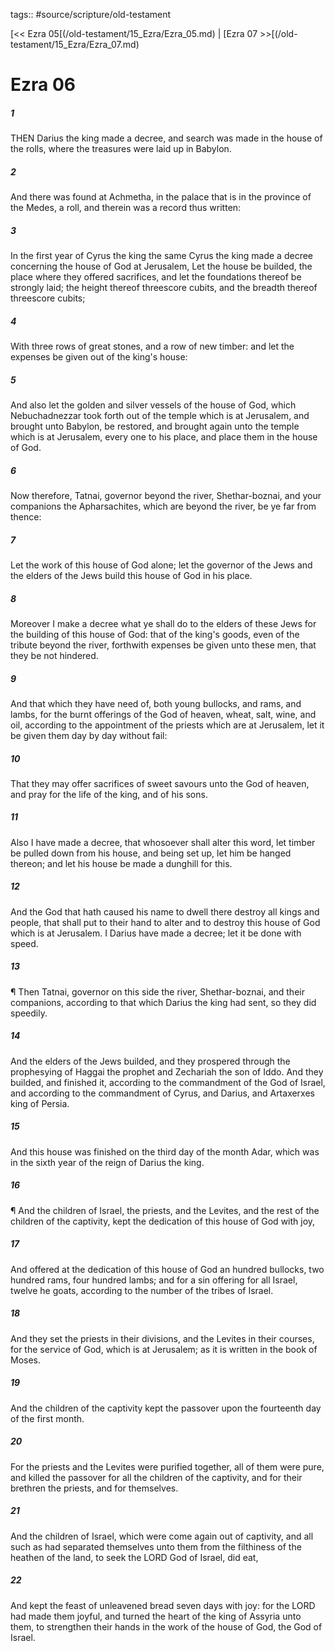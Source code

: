 tags:: #source/scripture/old-testament

[<< Ezra 05[(/old-testament/15_Ezra/Ezra_05.md) | [Ezra 07 >>[(/old-testament/15_Ezra/Ezra_07.md)

# Ezra 06

##### 1

THEN Darius the king made a decree, and search was made in the house of the rolls, where the treasures were laid up in Babylon.

##### 2

And there was found at Achmetha, in the palace that is in the province of the Medes, a roll, and therein was a record thus written:

##### 3

In the first year of Cyrus the king the same Cyrus the king made a decree concerning the house of God at Jerusalem, Let the house be builded, the place where they offered sacrifices, and let the foundations thereof be strongly laid; the height thereof threescore cubits, and the breadth thereof threescore cubits;

##### 4

With three rows of great stones, and a row of new timber: and let the expenses be given out of the king's house:

##### 5

And also let the golden and silver vessels of the house of God, which Nebuchadnezzar took forth out of the temple which is at Jerusalem, and brought unto Babylon, be restored, and brought again unto the temple which is at Jerusalem, every one to his place, and place them in the house of God.

##### 6

Now therefore, Tatnai, governor beyond the river, Shethar-boznai, and your companions the Apharsachites, which are beyond the river, be ye far from thence:

##### 7

Let the work of this house of God alone; let the governor of the Jews and the elders of the Jews build this house of God in his place.

##### 8

Moreover I make a decree what ye shall do to the elders of these Jews for the building of this house of God: that of the king's goods, even of the tribute beyond the river, forthwith expenses be given unto these men, that they be not hindered.

##### 9

And that which they have need of, both young bullocks, and rams, and lambs, for the burnt offerings of the God of heaven, wheat, salt, wine, and oil, according to the appointment of the priests which are at Jerusalem, let it be given them day by day without fail:

##### 10

That they may offer sacrifices of sweet savours unto the God of heaven, and pray for the life of the king, and of his sons.

##### 11

Also I have made a decree, that whosoever shall alter this word, let timber be pulled down from his house, and being set up, let him be hanged thereon; and let his house be made a dunghill for this.

##### 12

And the God that hath caused his name to dwell there destroy all kings and people, that shall put to their hand to alter and to destroy this house of God which is at Jerusalem. I Darius have made a decree; let it be done with speed.

##### 13

¶ Then Tatnai, governor on this side the river, Shethar-boznai, and their companions, according to that which Darius the king had sent, so they did speedily.

##### 14

And the elders of the Jews builded, and they prospered through the prophesying of Haggai the prophet and Zechariah the son of Iddo. And they builded, and finished it, according to the commandment of the God of Israel, and according to the commandment of Cyrus, and Darius, and Artaxerxes king of Persia.

##### 15

And this house was finished on the third day of the month Adar, which was in the sixth year of the reign of Darius the king.

##### 16

¶ And the children of Israel, the priests, and the Levites, and the rest of the children of the captivity, kept the dedication of this house of God with joy,

##### 17

And offered at the dedication of this house of God an hundred bullocks, two hundred rams, four hundred lambs; and for a sin offering for all Israel, twelve he goats, according to the number of the tribes of Israel.

##### 18

And they set the priests in their divisions, and the Levites in their courses, for the service of God, which is at Jerusalem; as it is written in the book of Moses.

##### 19

And the children of the captivity kept the passover upon the fourteenth day of the first month.

##### 20

For the priests and the Levites were purified together, all of them were pure, and killed the passover for all the children of the captivity, and for their brethren the priests, and for themselves.

##### 21

And the children of Israel, which were come again out of captivity, and all such as had separated themselves unto them from the filthiness of the heathen of the land, to seek the LORD God of Israel, did eat,

##### 22

And kept the feast of unleavened bread seven days with joy: for the LORD had made them joyful, and turned the heart of the king of Assyria unto them, to strengthen their hands in the work of the house of God, the God of Israel.
